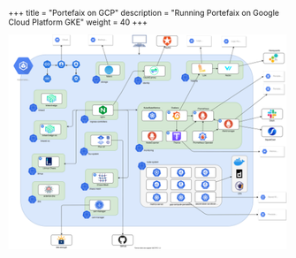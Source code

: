 +++
title = "Portefaix on GCP"
description = "Running Portefaix on Google Cloud Platform GKE"
weight = 40
+++

<img src="/docs/images/portefaix-gcp.svg"
 alt="Portefaix components"
 class="mt-3 mb-3 rounded">
